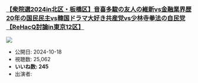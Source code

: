 ### [【衆院選2024in北区・板橋区】音喜多駿の友人の維新vs金融業界歴20年の国民民主vs韓国ドラマ大好き共産党vs少林寺拳法の自民党【ReHacQ討論in東京12区】](https://www.youtube.com/watch?v=ftc6vUKU4sU)
[![](https://img.youtube.com/vi/ftc6vUKU4sU/sddefault.jpg)](https://www.youtube.com/watch?v=ftc6vUKU4sU)
-   公開日: 2024-10-18
-   視聴数: 25,062
-   **いいね数: 245**
-   出演者: 
